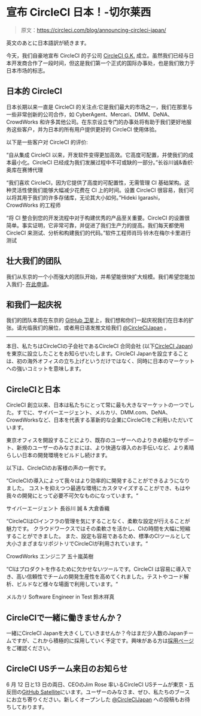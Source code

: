 # 宣布 CircleCI 日本！-切尔莱西

> 原文：<https://circleci.com/blog/announcing-circleci-japan/>

英文のあとに日本語訳が続きます。

今天，我们自豪地宣布 CircleCI 的子公司 [CircleCI G.K.](https://circleci.com/ja/) 成立。虽然我们已经与日本开发商合作了一段时间，但这是我们第一个正式的国际办事处，也是我们致力于日本市场的标志。

## 日本的 CircleCI

日本长期以来一直是 CircleCI 的关注点:它是我们最大的市场之一，我们在那里与一些非常创新的公司合作，如 CyberAgent、Mercari、DMM、DeNA、CrowdWorks 和许多其他公司。在东京设立专门的办事处将有助于我们更好地服务这些客户，并为日本的所有用户提供更好的 CircleCI 使用体验。

以下是一些客户对 CircleCI 的评价:

“自从集成 CircleCI 以来，开发软件变得更加高效。它高度可配置，并使我们的成本最小化。CircleCI 已经成为我们发展过程中不可或缺的一部分。”长谷川诚&香织·奥库在赛博代理

“我们喜欢 CircleCI，因为它提供了高度的可配置性，无需管理 CI 基础架构。这种灵活性使我们能够大幅减少花费在 CI 上的时间。设置 CircleCI 很容易，我们可以将其用于我们的许多存储库，无论其大小如何。”Hideki Igarashi，CrowdWorks 的工程师

“将 CI 整合到您的开发流程中对于构建优秀的产品至关重要。CircleCI 的设置很简单。事实证明，它非常可靠，并促进了我们生产力的提高。我们每天都使用 CircleCI 来测试、分析和构建我们的代码。”软件工程师肖玛·铃木在梅尔卡里进行测试

## 壮大我们的团队

我们从东京的一个小而强大的团队开始，并希望能很快扩大规模。我们希望您能加入我们- [在此申请](/careers/jobs/)。

## 和我们一起庆祝

我们的团队本周在东京的 [GitHub 卫星](https://githubsatellite.com/)上，我们想和你们一起庆祝我们在日本的扩张。请光临我们的展位，或者用日语发推文给我们 [@CircleCIJapan](https://twitter.com/circlecijapan) 。

* * *

本日、私たちはCircleCIの子会社であるCircleCI 合同会社 (以下[CircleCI Japan](https://circleci.com/ja/))を東京に設立したことをお知らせいたします。CircleCI Japanを設立することは、初の海外オフィスの立ち上げというだけではなく、同時に日本のマーケットへの強いコミットを意味します。

## CircleCIと日本

CircleCI 創立以来、日本は私たちにとって常に最も大きなマーケットの一つでした。すでに、サイバーエージェント、メルカリ、DMM.com、DeNA、CrowdWorksなど、日本を代表する革新的な企業にCircleCIをご利用いただいています。

東京オフィスを開設することにより、既存のユーザーへのよりきめ細かなサポート、新規のユーザーのみなさまには、より快適な導入のお手伝いなど、より素晴らしい日本の開発環境をビルドし続けます。

以下は、CircleCIのお客様の声の一例です。

“CircleCIの導入によって我々はより効率的に開発することができるようになりました。 コストを抑えつつ最適な環境にカスタマイズすることができ、もはや我々の開発にとって必要不可欠なものになっています。“

サイバーエージェント 長谷川 誠 & 大倉香織

“CircleCIはCIインフラの管理を気にすることなく、柔軟な設定が行えることが魅力です。 クラウドワークスではその柔軟さを活かし、CIの時間を大幅に短縮することができました。 また、設定も容易であるため、標準のCIツールとして大小さまざまなリポジトリでCircleCIが利用されています。“

CrowdWorks エンジニア 五十嵐英樹

“CIはプロダクトを作るために欠かせないツールです。CircleCI は容易に導入でき、高い信頼性でチームの開発生産性を高めてくれました。テストやコード解析、ビルドなど様々な場面で利用しています。“

メルカリ Software Engineer in Test 鈴木祥真

## CircleCIで一緒に働きませんか？

一緒にCircleCI Japanを大きくしていきませんか？今はまだ少人数のJapanチームですが、これから積極的に採用していく予定です。興味がある方は[採用ページ](https://circleci.com/ja/careers/jobs/)をご確認ください。

## CircleCI USチーム来日のお知らせ

6 月 12 日と13 日の両日、CEOのJim Rose 率いるCircleCI USチームが東京・五反田の[GitHub Satellite](https://githubsatellite.com/)にいます。ユーザーのみなさま、ぜひ、私たちのブースにお立ち寄りください。新しくオープンした [@CircleCIJapan](https://twitter.com/circlecijapan) への投稿もお待ちしております。